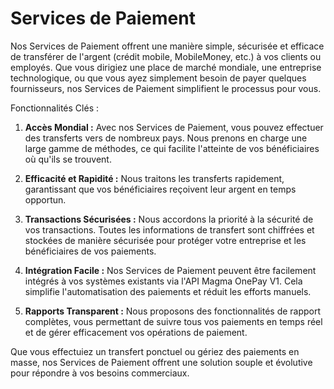 # Services de Paiement

Nos Services de Paiement offrent une manière simple, sécurisée et efficace de transférer de l'argent (crédit mobile, MobileMoney, etc.) à vos clients ou employés. Que vous dirigiez une place de marché mondiale, une entreprise technologique, ou que vous ayez simplement besoin de payer quelques fournisseurs, nos Services de Paiement simplifient le processus pour vous.

Fonctionnalités Clés :

1. **Accès Mondial :** Avec nos Services de Paiement, vous pouvez effectuer des transferts vers de nombreux pays. Nous prenons en charge une large gamme de méthodes, ce qui facilite l'atteinte de vos bénéficiaires où qu'ils se trouvent.

2. **Efficacité et Rapidité :** Nous traitons les transferts rapidement, garantissant que vos bénéficiaires reçoivent leur argent en temps opportun.

3. **Transactions Sécurisées :** Nous accordons la priorité à la sécurité de vos transactions. Toutes les informations de transfert sont chiffrées et stockées de manière sécurisée pour protéger votre entreprise et les bénéficiaires de vos paiements.

4. **Intégration Facile :** Nos Services de Paiement peuvent être facilement intégrés à vos systèmes existants via l'API Magma OnePay V1. Cela simplifie l'automatisation des paiements et réduit les efforts manuels.

5. **Rapports Transparent :** Nous proposons des fonctionnalités de rapport complètes, vous permettant de suivre tous vos paiements en temps réel et de gérer efficacement vos opérations de paiement.

Que vous effectuiez un transfert ponctuel ou gériez des paiements en masse, nos Services de Paiement offrent une solution souple et évolutive pour répondre à vos besoins commerciaux.